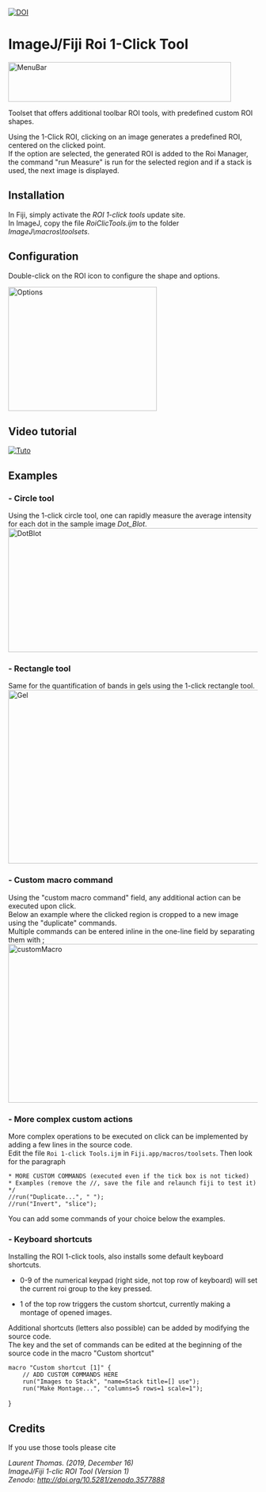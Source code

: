 [![DOI](https://zenodo.org/badge/DOI/10.5281/zenodo.3577888.svg)](https://doi.org/10.5281/zenodo.3577888)

# ImageJ/Fiji Roi 1-Click Tool

<img src="https://github.com/LauLauThom/RoiClicTool/blob/master/Image/FijiMenu.JPG" alt="MenuBar" width="450" height="80">     

Toolset that offers additional toolbar ROI tools, with predefined custom ROI shapes.

Using the 1-Click ROI, clicking on an image generates a predefined ROI, centered on the clicked point.  
If the option are selected, the generated ROI is added to the Roi Manager, the command "run Measure" is run for the selected region and if a stack is used, the next image is displayed. 

## Installation
In Fiji, simply activate the *ROI 1-click tools* update site.  
In ImageJ, copy the file *RoiClicTools.ijm* to the folder *ImageJ\macros\toolsets*. 

## Configuration
Double-click on the ROI icon to configure the shape and options.

<img src="https://github.com/LauLauThom/RoiClicTool/blob/master/Image/Options.JPG" alt="Options" width="300" height="250">

## Video tutorial
[![Tuto](https://img.youtube.com/vi/ZPS78T_-gUs/0.jpg)](https://www.youtube.com/watch?v=ZPS78T_-gUs) 

## Examples
### - Circle tool
Using the 1-click circle tool, one can rapidly measure the average intensity for each dot in the sample image *Dot_Blot*.
<img src="https://github.com/LauLauThom/RoiClicTool/blob/master/Image/DotBlot.png" alt="DotBlot" width="600" height="250">

### - Rectangle tool
Same for the quantification of bands in gels using the 1-click rectangle tool.
<img src="https://github.com/LauLauThom/RoiClicTool/blob/master/Image/Gel.png" alt="Gel" width="650" height="350">

### - Custom macro command
Using the "custom macro command" field, any additional action can be executed upon click.  
Below an example where the clicked region is cropped to a new image using the "duplicate" commands.  
Multiple commands can be entered inline in the one-line field by separating them with ;
<img src="https://github.com/LauLauThom/RoiClicTool/blob/master/Image/customMacro.png" alt="customMacro" width="900" height="320">

### - More complex custom actions
More complex operations to be executed on click can be implemented by adding a few lines in the source code.  
Edit the file `Roi 1-click Tools.ijm` in `Fiji.app/macros/toolsets`. 
Then look for the paragraph

	* MORE CUSTOM COMMANDS (executed even if the tick box is not ticked)
	* Examples (remove the //, save the file and relaunch fiji to test it)
	*/
	//run("Duplicate...", " ");
	//run("Invert", "slice");

You can add some commands of your choice below the examples.

### - Keyboard shortcuts
Installing the ROI 1-click tools, also installs some default keyboard shortcuts.
- 0-9 of the numerical keypad (right side, not top row of keyboard) will set the current roi group to the key pressed.

- 1 of the top row triggers the custom shortcut, currently making a montage of opened images.  

Additional shortcuts (letters also possible) can be added by modifying the source code.  
The key and the set of commands can be edited at the beginning of the source code in the macro "Custom shortcut"

	macro "Custom shortcut [1]" {
		// ADD CUSTOM COMMANDS HERE
		run("Images to Stack", "name=Stack title=[] use");
		run("Make Montage...", "columns=5 rows=1 scale=1");
}

## Credits
If you use those tools please cite  

*Laurent Thomas. (2019, December 16)  
ImageJ/Fiji 1-clic ROI Tool (Version 1)  
Zenodo: http://doi.org/10.5281/zenodo.3577888*
